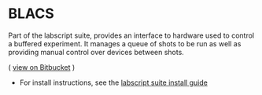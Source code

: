 # BLACS

Part of the labscript suite, provides an interface to hardware used to control a buffered experiment. It manages a queue of shots to be run as well as providing manual control over devices between shots.

( 
[view on Bitbucket](https://bitbucket.org/labscript_suite/blacs)
)

   * For install instructions, see the [labscript suite install guide](https://bitbucket.org/labscript_suite/install-guide)
